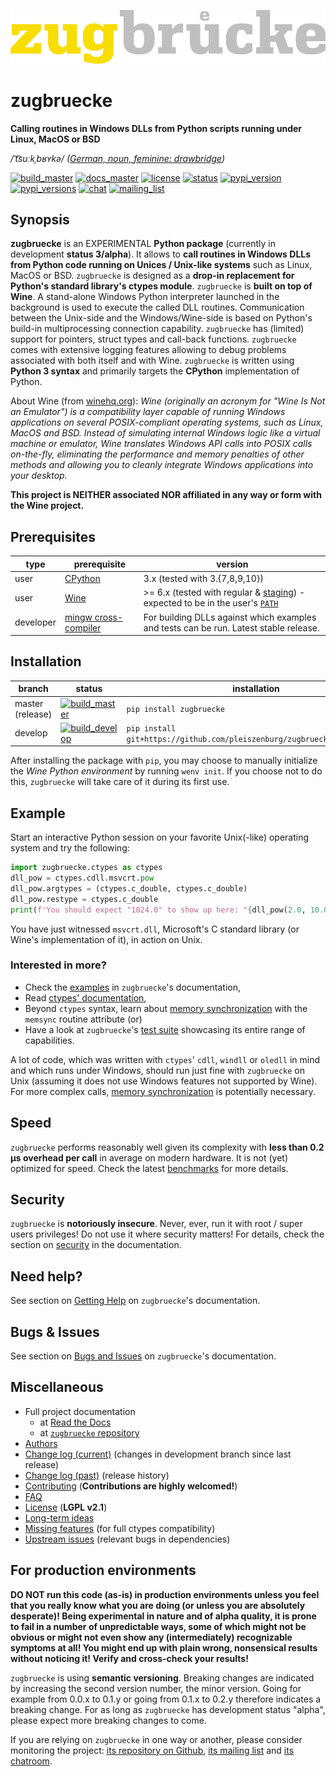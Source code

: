 ![zugbruecke](docs/source/_static/logo.png "bewegung logo")

# zugbruecke

**Calling routines in Windows DLLs from Python scripts running under Linux, MacOS or BSD**

*/ˈt͡suːkˌbʁʏkə/ ([German, noun, feminine: drawbridge](https://dict.leo.org/englisch-deutsch/zugbrücke))*

[![build_master](https://github.com/pleiszenburg/zugbruecke/actions/workflows/test.yaml/badge.svg?branch=master "Build Status: master / release")](https://github.com/pleiszenburg/zugbruecke/actions/workflows/test.yaml)
[![docs_master](https://readthedocs.org/projects/zugbruecke/badge/?version=latest&style=flat-square "Documentation Status: master / release")](https://zugbruecke.readthedocs.io/en/latest/?badge=latest)
[![license](https://img.shields.io/pypi/l/zugbruecke.svg?style=flat-square "Project License: LGPLv2")](https://github.com/pleiszenburg/zugbruecke/blob/master/LICENSE)
[![status](https://img.shields.io/pypi/status/zugbruecke.svg?style=flat-square "Project Development Status")](https://github.com/pleiszenburg/zugbruecke/milestone/1)
[![pypi_version](https://img.shields.io/pypi/v/zugbruecke.svg?style=flat-square "Available on PyPi - the Python Package Index")](https://pypi.python.org/pypi/zugbruecke)
[![pypi_versions](https://img.shields.io/pypi/pyversions/zugbruecke.svg?style=flat-square "Available on PyPi - the Python Package Index")](https://pypi.python.org/pypi/zugbruecke)
[![chat](https://img.shields.io/matrix/zugbruecke:matrix.org.svg?style=flat-square "Matrix Chat Room")](https://matrix.to/#/#zugbruecke:matrix.org)
[![mailing_list](https://img.shields.io/badge/mailing%20list-groups.io-8cbcd1.svg?style=flat-square "Mailing List")](https://groups.io/g/zugbruecke-dev)

## Synopsis

**zugbruecke** is an EXPERIMENTAL **Python package** (currently in development **status 3/alpha**). It allows to **call routines in Windows DLLs from Python code running on Unices / Unix-like systems** such as Linux, MacOS or BSD. `zugbruecke` is designed as a **drop-in replacement for Python's standard library's ctypes module**. `zugbruecke` is **built on top of Wine**. A stand-alone Windows Python interpreter launched in the background is used to execute the called DLL routines. Communication between the Unix-side and the Windows/Wine-side is based on Python's build-in multiprocessing connection capability. `zugbruecke` has (limited) support for pointers, struct types and call-back functions. `zugbruecke` comes with extensive logging features allowing to debug problems associated with both itself and with Wine. `zugbruecke` is written using **Python 3 syntax** and primarily targets the **CPython** implementation of Python.

About Wine (from [winehq.org](https://www.winehq.org/)): *Wine (originally an acronym for "Wine Is Not an Emulator") is a compatibility layer capable of running Windows applications on several POSIX-compliant operating systems, such as Linux, MacOS and BSD. Instead of simulating internal Windows logic like a virtual machine or emulator, Wine translates Windows API calls into POSIX calls on-the-fly, eliminating the performance and memory penalties of other methods and allowing you to cleanly integrate Windows applications into your desktop.*

**This project is NEITHER associated NOR affiliated in any way or form with the Wine project.**

## Prerequisites

| type | prerequisite | version |
| --- | --- | --- |
| user | [CPython](https://www.python.org/) | 3.x (tested with 3.{7,8,9,10}) |
| user | [Wine](https://www.winehq.org/) | >= 6.x (tested with regular & [staging](https://wine-staging.com/)) - expected to be in the user's [`PATH`](https://en.wikipedia.org/wiki/PATH_(variable)) |
| developer | [mingw cross-compiler](https://mxe.cc) | For building DLLs against which examples and tests can be run. Latest stable release. |

## Installation

| branch | status | installation | documentation |
| --- | --- | --- | --- |
| master (release) | [![build_master](https://github.com/pleiszenburg/zugbruecke/actions/workflows/test.yaml/badge.svg?branch=master "Build Status: master / release")](https://github.com/pleiszenburg/zugbruecke/tree/master) | `pip install zugbruecke` | [![docs_master](https://readthedocs.org/projects/zugbruecke/badge/?version=latest&style=flat-square "Documentation Status: master / release")](https://zugbruecke.readthedocs.io/en/latest/) |
| develop | [![build_develop](https://github.com/pleiszenburg/zugbruecke/actions/workflows/test.yaml/badge.svg?branch=develop "Build Status: development branch")](https://github.com/pleiszenburg/zugbruecke/tree/develop) | `pip install git+https://github.com/pleiszenburg/zugbruecke.git@develop` | [![docs_develop](https://readthedocs.org/projects/zugbruecke/badge/?version=develop&style=flat-square "Documentation Status: development branch")](https://zugbruecke.readthedocs.io/en/develop/) |

After installing the package with `pip`, you may choose to manually initialize the *Wine Python environment* by running `wenv init`. If you choose not to do this, `zugbruecke` will take care of it during its first use.

## Example

Start an interactive Python session on your favorite Unix(-like) operating system and try the following:

```python
import zugbruecke.ctypes as ctypes
dll_pow = ctypes.cdll.msvcrt.pow
dll_pow.argtypes = (ctypes.c_double, ctypes.c_double)
dll_pow.restype = ctypes.c_double
print(f'You should expect "1024.0" to show up here: "{dll_pow(2.0, 10.0):.1f}".')
```

You have just witnessed `msvcrt.dll`, Microsoft's C standard library (or Wine's implementation of it), in action on Unix.

### Interested in more?

- Check the [examples](https://zugbruecke.readthedocs.io/en/stable/examples.html) in `zugbruecke`'s documentation,
- Read [ctypes' documentation](https://docs.python.org/3/library/ctypes.html),
- Beyond `ctypes` syntax, learn about [memory synchronization](https://zugbruecke.readthedocs.io/en/latest/memsync.html) with the `memsync` routine attribute (or)
- Have a look at `zugbruecke`'s [test suite](https://github.com/pleiszenburg/zugbruecke/tree/master/tests) showcasing its entire range of capabilities.

A lot of code, which was written with `ctypes`' `cdll`, `windll` or `oledll` in mind and which runs under Windows, should run just fine with `zugbruecke` on Unix (assuming it does not use Windows features not supported by Wine). For more complex calls, [memory synchronization](https://zugbruecke.readthedocs.io/en/latest/memsync.html) is potentially necessary.

## Speed

`zugbruecke` performs reasonably well given its complexity with **less than 0.2 µs overhead per call** in average on modern hardware. It is not (yet) optimized for speed. Check the latest [benchmarks](https://zugbruecke.readthedocs.io/en/stable/benchmarks.html) for more details.

## Security

`zugbruecke` is **notoriously insecure**. Never, ever, run it with root / super users privileges! Do not use it where security matters! For details, check the section on [security](https://zugbruecke.readthedocs.io/en/stable/security.html) in the documentation.

## Need help?

See section on [Getting Help](https://zugbruecke.readthedocs.io/en/latest/support.html) on `zugbruecke`'s documentation.

## Bugs & Issues

See section on [Bugs and Issues](https://zugbruecke.readthedocs.io/en/stable/bugs.html) on `zugbruecke`'s documentation.

## Miscellaneous

- Full project documentation
  - at [Read the Docs](https://zugbruecke.readthedocs.io/en/latest/)
  - at [`zugbruecke` repository](https://github.com/pleiszenburg/zugbruecke/blob/master/docs/source/index.rst)
- [Authors](https://github.com/pleiszenburg/zugbruecke/blob/master/AUTHORS.md)
- [Change log (current)](https://github.com/pleiszenburg/zugbruecke/blob/develop/CHANGES.md) (changes in development branch since last release)
- [Change log (past)](https://github.com/pleiszenburg/zugbruecke/blob/master/CHANGES.md) (release history)
- [Contributing](https://github.com/pleiszenburg/zugbruecke/blob/master/CONTRIBUTING.md) (**Contributions are highly welcomed!**)
- [FAQ](https://zugbruecke.readthedocs.io/en/stable/faq.html)
- [License](https://github.com/pleiszenburg/zugbruecke/blob/master/LICENSE) (**LGPL v2.1**)
- [Long-term ideas](https://github.com/pleiszenburg/zugbruecke/milestone/2)
- [Missing features](https://github.com/pleiszenburg/zugbruecke/issues?q=is%3Aissue+is%3Aopen+label%3A%22missing+ctypes+feature%22) (for full ctypes compatibility)
- [Upstream issues](https://github.com/pleiszenburg/zugbruecke/issues?q=is%3Aissue+is%3Aopen+label%3Aupstream) (relevant bugs in dependencies)

## For production environments

**DO NOT run this code (as-is) in production environments unless you feel that you really know what you are doing (or unless you are absolutely desperate)! Being experimental in nature and of alpha quality, it is prone to fail in a number of unpredictable ways, some of which might not be obvious or might not even show any (intermediately) recognizable symptoms at all! You might end up with plain wrong, nonsensical results without noticing it! Verify and cross-check your results!**

`zugbruecke` is using **semantic versioning**. Breaking changes are indicated by increasing the second version number, the minor version. Going for example from 0.0.x to 0.1.y or going from 0.1.x to 0.2.y therefore indicates a breaking change. For as long as `zugbruecke` has development status "alpha", please expect more breaking changes to come.

If you are relying on `zugbruecke` in one way or another, please consider monitoring the project: [its repository on Github](https://github.com/pleiszenburg/zugbruecke), [its mailing list](https://groups.io/g/zugbruecke-dev) and [its chatroom](https://matrix.to/#/#zugbruecke:matrix.org).
